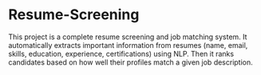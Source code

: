# Resume-Screening
This project is a complete resume screening and job matching system. It automatically extracts important information from resumes (name, email, skills, education, experience, certifications) using NLP. Then it ranks candidates based on how well their profiles match a given job description.

